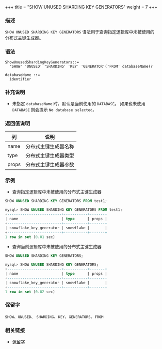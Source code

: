 +++
title = "SHOW UNUSED SHARDING KEY GENERATORS"
weight = 7
+++

### 描述

`SHOW UNUSED SHARDING KEY GENERATORS` 语法用于查询指定逻辑库中未被使用的分布式主键生成器。

### 语法

```
ShowUnusedShardingKeyGenerators::=
  'SHOW' 'UNUSED' 'SHARDING' 'KEY' 'GENERATOR'('FROM' databaseName)?

databaseName ::=
  identifier
```

### 补充说明

- 未指定 `databaseName` 时，默认是当前使用的 `DATABASE`。 如果也未使用 `DATABASE` 则会提示 `No database selected`。

### 返回值说明

| 列                      | 说明                 |
| -----------------------| ---------------------|
| name                   | 分布式主键生成器名称    |
| type                   | 分布式主键生成器类型    |
| props                  | 分布式主键生成器参数    |

### 示例

- 查询指定逻辑库中未被使用的分布式主键生成器

```sql
SHOW UNUSED SHARDING KEY GENERATORS FROM test1;
```

```sql
mysql> SHOW UNUSED SHARDING KEY GENERATORS FROM test1;
+-------------------------+-----------+-------+
| name                    | type      | props |
+-------------------------+-----------+-------+
| snowflake_key_generator | snowflake |       |
+-------------------------+-----------+-------+
1 row in set (0.01 sec)
```

- 查询当前逻辑库中未被使用的分布式主键生成器

```sql
SHOW UNUSED SHARDING KEY GENERATORS;
```

```sql
mysql> SHOW UNUSED SHARDING KEY GENERATORS;
+-------------------------+-----------+-------+
| name                    | type      | props |
+-------------------------+-----------+-------+
| snowflake_key_generator | snowflake |       |
+-------------------------+-----------+-------+
1 row in set (0.02 sec)
```

### 保留字

`SHOW`、`UNUSED`、 `SHARDING`、`KEY`、`GENERATORS`、`FROM`

### 相关链接

- [保留字](/cn/reference/distsql/syntax/reserved-word/)

